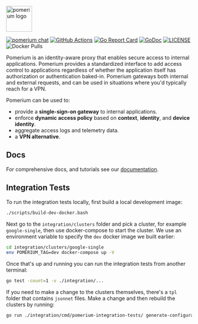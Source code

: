 <a href="https://pomerium.com" title="Pomerium is a zero trust, context and identity aware access proxy."><img src="https://www.pomerium.com/wp-content/uploads/2021/08/Pomerium-H-white-bg.png" height="70" alt="pomerium logo"></a>

[![pomerium chat](https://img.shields.io/badge/chat-on%20slack-blue.svg?style=flat&logo=slack)](http://slack.pomerium.io)
[![GitHub Actions](https://img.shields.io/github/workflow/status/pomerium/pomerium/Release?style=flat)](https://github.com/pomerium/pomerium/actions?query=workflow%3ARelease)
[![Go Report Card](https://goreportcard.com/badge/github.com/pomerium/pomerium)](https://goreportcard.com/report/github.com/pomerium/pomerium)
[![GoDoc](https://godoc.org/github.com/pomerium/pomerium?status.svg)][godocs]
[![LICENSE](https://img.shields.io/github/license/pomerium/pomerium.svg)](https://github.com/pomerium/pomerium/blob/main/LICENSE)
![Docker Pulls](https://img.shields.io/docker/pulls/pomerium/pomerium)

Pomerium is an identity-aware proxy that enables secure access to internal applications. Pomerium provides a standardized interface to add access control to applications regardless of whether the application itself has authorization or authentication baked-in. Pomerium gateways both internal and external requests, and can be used in situations where you'd typically reach for a VPN.

Pomerium can be used to:

- provide a **single-sign-on gateway** to internal applications.
- enforce **dynamic access policy** based on **context**, **identity**, and **device identity**.
- aggregate access logs and telemetry data.
- a **VPN alternative**.

## Docs

For comprehensive docs, and tutorials see our [documentation].

[documentation]: https://pomerium.com/docs/
[go environment]: https://golang.org/doc/install
[godocs]: https://godoc.org/github.com/pomerium/pomerium
[quick start guide]: https://www.pomerium.com/guide/

## Integration Tests

To run the integration tests locally, first build a local development image:

```bash
./scripts/build-dev-docker.bash
```

Next go to the `integration/clusters` folder and pick a cluster, for example `google-single`, then use docker-compose to start the cluster. We use an environment variable to specify the `dev` docker image we built earlier:

```bash
cd integration/clusters/google-single
env POMERIUM_TAG=dev docker-compose up -V
```

Once that's up and running you can run the integration tests from another terminal:

```bash
go test -count=1 -v ./integration/...
```

If you need to make a change to the clusters themselves, there's a `tpl` folder that contains `jsonnet` files. Make a change and then rebuild the clusters by running:

```bash
go run ./integration/cmd/pomerium-integration-tests/ generate-configuration
```
